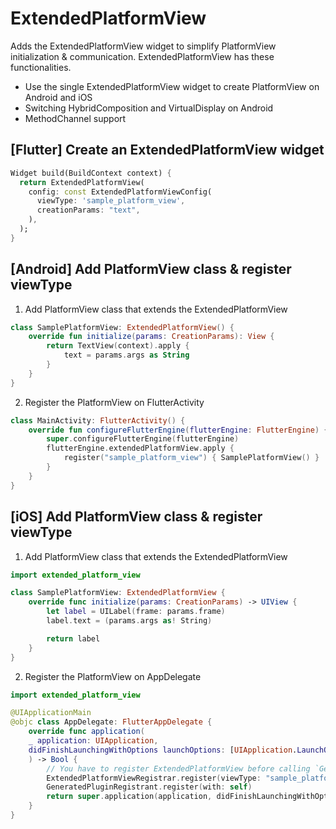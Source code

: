 # ExtendedPlatformView

Adds the ExtendedPlatformView widget to simplify PlatformView initialization & communication.
ExtendedPlatformView has these functionalities.

- Use the single ExtendedPlatformView widget to create PlatformView on Android and iOS
- Switching HybridComposition and VirtualDisplay on Android
- MethodChannel support


## [Flutter] Create an ExtendedPlatformView widget
```dart
Widget build(BuildContext context) {
  return ExtendedPlatformView(
    config: const ExtendedPlatformViewConfig(
      viewType: 'sample_platform_view',
      creationParams: "text",
    ),
  );
}
```

## [Android] Add PlatformView class & register viewType
1. Add PlatformView class that extends the ExtendedPlatformView
```kotlin
class SamplePlatformView: ExtendedPlatformView() {
    override fun initialize(params: CreationParams): View {
        return TextView(context).apply {
            text = params.args as String
        }
    }
}
```

2. Register the PlatformView on FlutterActivity
```kotlin
class MainActivity: FlutterActivity() {
    override fun configureFlutterEngine(flutterEngine: FlutterEngine) {
        super.configureFlutterEngine(flutterEngine)
        flutterEngine.extendedPlatformView.apply {
            register("sample_platform_view") { SamplePlatformView() }
        }
    }
}
```

## [iOS] Add PlatformView class & register viewType

1. Add PlatformView class that extends the ExtendedPlatformView
```swift
import extended_platform_view

class SamplePlatformView: ExtendedPlatformView {
    override func initialize(params: CreationParams) -> UIView {
        let label = UILabel(frame: params.frame)
        label.text = (params.args as! String)

        return label
    }
}
```

2. Register the PlatformView on AppDelegate
```swift
import extended_platform_view

@UIApplicationMain
@objc class AppDelegate: FlutterAppDelegate {
    override func application(
    _ application: UIApplication,
    didFinishLaunchingWithOptions launchOptions: [UIApplication.LaunchOptionsKey: Any]?
    ) -> Bool {
        // You have to register ExtendedPlatformView before calling `GeneratedPluginRegistrant.register(with: self)`
        ExtendedPlatformViewRegistrar.register(viewType: "sample_platform_view", builder: { SamplePlatformView() })
        GeneratedPluginRegistrant.register(with: self)
        return super.application(application, didFinishLaunchingWithOptions: launchOptions)
    }
}
```

